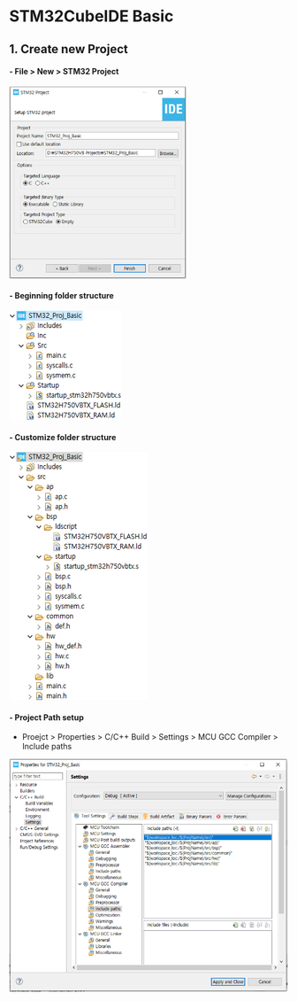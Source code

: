 # STM32CubeIDE Basic

## 1. Create new Project

#### - File > New > STM32 Project 

<img src="images/STM32_Project_New_Project.png" width=320></img>

#### - Beginning folder structure

<img src="images/folder_structure.png"></img>

#### - Customize folder structure

<img src="images/custom_folder_structure.png"></img>

#### - Project Path setup

- Proejct > Properties > C/C++ Build > Settings > MCU GCC Compiler > Include paths

<img src="images/include_paths.png"></img>


